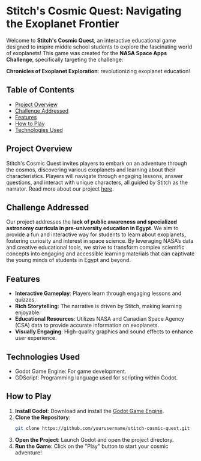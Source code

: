 # Stitch's Cosmic Quest: Navigating the Exoplanet Frontier

Welcome to **Stitch's Cosmic Quest**, an interactive educational game designed to inspire middle school students to explore the fascinating world of exoplanets! This game was created for the **NASA Space Apps Challenge**, specifically targeting the challenge: 

**Chronicles of Exoplanet Exploration**: revolutionizing exoplanet education!


## Table of Contents

- [Project Overview](#project-overview)
- [Challenge Addressed](#challenge-addressed)
- [Features](#features)
- [How to Play](#how-to-play)
- [Technologies Used](#technologies-used)

## Project Overview

Stitch's Cosmic Quest invites players to embark on an adventure through the cosmos, discovering various exoplanets and learning about their characteristics. Players will navigate through engaging lessons, answer questions, and interact with unique characters, all guided by Stitch as the narrator.
Read more about our project [here](https://www.spaceappschallenge.org/nasa-space-apps-2024/find-a-team/the-cosmic-coderss/?tab=project).

## Challenge Addressed

Our project addresses the **lack of public awareness and specialized astronomy curricula in pre-university education in Egypt**. We aim to provide a fun and interactive way for students to learn about exoplanets, fostering curiosity and interest in space science. By leveraging NASA’s data and creative educational tools, we strive to transform complex scientific concepts into engaging and accessible learning materials that can captivate the young minds of students in Egypt and beyond.

## Features

- **Interactive Gameplay**: Players learn through engaging lessons and quizzes.
- **Rich Storytelling**: The narrative is driven by Stitch, making learning enjoyable.
- **Educational Resources**: Utilizes NASA and Canadian Space Agency (CSA) data to provide accurate information on exoplanets.
- **Visually Engaging**: High-quality graphics and sound effects to enhance user experience.

## Technologies Used

- Godot Game Engine: For game development.
- GDScript: Programming language used for scripting within Godot.
  
## How to Play

1. **Install Godot**: Download and install the [Godot Game Engine](https://godotengine.org/).
2. **Clone the Repository**: 
   ```bash
   git clone https://github.com/yourusername/stitch-cosmic-quest.git
3. **Open the Project**: Launch Godot and open the project directory.
4. **Run the Game**: Click on the "Play" button to start your cosmic adventure!
